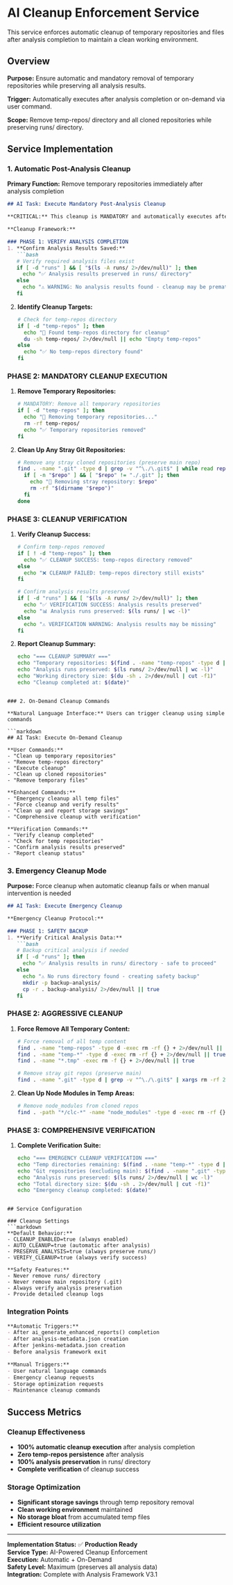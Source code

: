 # AI Cleanup Enforcement Service

This service enforces automatic cleanup of temporary repositories and files after analysis completion to maintain a clean working environment.

## Overview

**Purpose:** Ensure automatic and mandatory removal of temporary repositories while preserving all analysis results.

**Trigger:** Automatically executes after analysis completion or on-demand via user command.

**Scope:** Remove temp-repos/ directory and all cloned repositories while preserving runs/ directory.

## Service Implementation

### 1. Automatic Post-Analysis Cleanup

**Primary Function:** Remove temporary repositories immediately after analysis completion

```markdown
## AI Task: Execute Mandatory Post-Analysis Cleanup

**CRITICAL:** This cleanup is MANDATORY and automatically executes after ANY analysis completion.

**Cleanup Framework:**

### PHASE 1: VERIFY ANALYSIS COMPLETION
1. **Confirm Analysis Results Saved:**
   ```bash
   # Verify required analysis files exist
   if [ -d "runs" ] && [ "$(ls -A runs/ 2>/dev/null)" ]; then
     echo "✅ Analysis results preserved in runs/ directory"
   else
     echo "⚠️ WARNING: No analysis results found - cleanup may be premature"
   fi
   ```

2. **Identify Cleanup Targets:**
   ```bash
   # Check for temp-repos directory
   if [ -d "temp-repos" ]; then
     echo "🧹 Found temp-repos directory for cleanup"
     du -sh temp-repos/ 2>/dev/null || echo "Empty temp-repos"
   else
     echo "✅ No temp-repos directory found"
   fi
   ```

### PHASE 2: MANDATORY CLEANUP EXECUTION
1. **Remove Temporary Repositories:**
   ```bash
   # MANDATORY: Remove all temporary repositories
   if [ -d "temp-repos" ]; then
     echo "🧹 Removing temporary repositories..."
     rm -rf temp-repos/
     echo "✅ Temporary repositories removed"
   fi
   ```

2. **Clean Up Any Stray Git Repositories:**
   ```bash
   # Remove any stray cloned repositories (preserve main repo)
   find . -name ".git" -type d | grep -v "^\./\.git$" | while read repo; do
     if [ -n "$repo" ] && [ "$repo" != "./.git" ]; then
       echo "🧹 Removing stray repository: $repo"
       rm -rf "$(dirname "$repo")"
     fi
   done
   ```

### PHASE 3: CLEANUP VERIFICATION
1. **Verify Cleanup Success:**
   ```bash
   # Confirm temp-repos removed
   if [ ! -d "temp-repos" ]; then
     echo "✅ CLEANUP SUCCESS: temp-repos directory removed"
   else
     echo "❌ CLEANUP FAILED: temp-repos directory still exists"
   fi
   
   # Confirm analysis results preserved
   if [ -d "runs" ] && [ "$(ls -A runs/ 2>/dev/null)" ]; then
     echo "✅ VERIFICATION SUCCESS: Analysis results preserved"
     echo "📊 Analysis runs preserved: $(ls runs/ | wc -l)"
   else
     echo "⚠️ VERIFICATION WARNING: Analysis results may be missing"
   fi
   ```

2. **Report Cleanup Summary:**
   ```bash
   echo "=== CLEANUP SUMMARY ==="
   echo "Temporary repositories: $(find . -name "temp-repos" -type d | wc -l)"
   echo "Analysis runs preserved: $(ls runs/ 2>/dev/null | wc -l)"
   echo "Working directory size: $(du -sh . 2>/dev/null | cut -f1)"
   echo "Cleanup completed at: $(date)"
   ```
```

### 2. On-Demand Cleanup Commands

**Natural Language Interface:** Users can trigger cleanup using simple commands

```markdown
## AI Task: Execute On-Demand Cleanup

**User Commands:**
- "Clean up temporary repositories"
- "Remove temp-repos directory"
- "Execute cleanup"
- "Clean up cloned repositories"
- "Remove temporary files"

**Enhanced Commands:**
- "Emergency cleanup all temp files"
- "Force cleanup and verify results"
- "Clean up and report storage savings"
- "Comprehensive cleanup with verification"

**Verification Commands:**
- "Verify cleanup completed"
- "Check for temp repositories"
- "Confirm analysis results preserved"
- "Report cleanup status"
```

### 3. Emergency Cleanup Mode

**Purpose:** Force cleanup when automatic cleanup fails or when manual intervention is needed

```markdown
## AI Task: Execute Emergency Cleanup

**Emergency Cleanup Protocol:**

### PHASE 1: SAFETY BACKUP
1. **Verify Critical Analysis Data:**
   ```bash
   # Backup critical analysis if needed
   if [ -d "runs" ]; then
     echo "✅ Analysis results in runs/ directory - safe to proceed"
   else
     echo "⚠️ No runs directory found - creating safety backup"
     mkdir -p backup-analysis/
     cp -r . backup-analysis/ 2>/dev/null || true
   fi
   ```

### PHASE 2: AGGRESSIVE CLEANUP
1. **Force Remove All Temporary Content:**
   ```bash
   # Force removal of all temp content
   find . -name "temp-repos" -type d -exec rm -rf {} + 2>/dev/null || true
   find . -name "temp-*" -type d -exec rm -rf {} + 2>/dev/null || true
   find . -name "*.tmp" -exec rm -f {} + 2>/dev/null || true
   
   # Remove stray git repos (preserve main)
   find . -name ".git" -type d | grep -v "^\./\.git$" | xargs rm -rf 2>/dev/null || true
   ```

2. **Clean Up Node Modules in Temp Areas:**
   ```bash
   # Remove node_modules from cloned repos
   find . -path "*/clc-*" -name "node_modules" -type d -exec rm -rf {} + 2>/dev/null || true
   ```

### PHASE 3: COMPREHENSIVE VERIFICATION
1. **Complete Verification Suite:**
   ```bash
   echo "=== EMERGENCY CLEANUP VERIFICATION ==="
   echo "Temp directories remaining: $(find . -name "temp-*" -type d | wc -l)"
   echo "Git repositories (excluding main): $(find . -name ".git" -type d | grep -v "^\./\.git$" | wc -l)"
   echo "Analysis runs preserved: $(ls runs/ 2>/dev/null | wc -l)"
   echo "Total directory size: $(du -sh . 2>/dev/null | cut -f1)"
   echo "Emergency cleanup completed: $(date)"
   ```
```

## Service Configuration

### Cleanup Settings
```markdown
**Default Behavior:**
- CLEANUP_ENABLED=true (always enabled)
- AUTO_CLEANUP=true (automatic after analysis)
- PRESERVE_ANALYSIS=true (always preserve runs/)
- VERIFY_CLEANUP=true (always verify success)

**Safety Features:**
- Never remove runs/ directory
- Never remove main repository (.git)
- Always verify analysis preservation
- Provide detailed cleanup logs
```

### Integration Points

```markdown
**Automatic Triggers:**
- After ai_generate_enhanced_reports() completion
- After analysis-metadata.json creation
- After jenkins-metadata.json creation
- Before analysis framework exit

**Manual Triggers:**
- User natural language commands
- Emergency cleanup requests
- Storage optimization requests
- Maintenance cleanup commands
```

## Success Metrics

### Cleanup Effectiveness
- **100% automatic cleanup execution** after analysis completion
- **Zero temp-repos persistence** after analysis
- **100% analysis preservation** in runs/ directory
- **Complete verification** of cleanup success

### Storage Optimization
- **Significant storage savings** through temp repository removal
- **Clean working environment** maintained
- **No storage bloat** from accumulated temp files
- **Efficient resource utilization**

---

**Implementation Status:** ✅ **Production Ready**  
**Service Type:** AI-Powered Cleanup Enforcement  
**Execution:** Automatic + On-Demand  
**Safety Level:** Maximum (preserves all analysis data)  
**Integration:** Complete with Analysis Framework V3.1